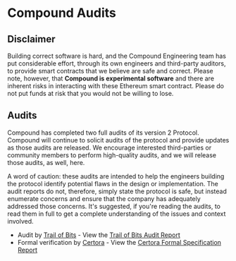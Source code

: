 Compound Audits
===============

## Disclaimer

Building correct software is hard, and the Compound Engineering team has put considerable effort, through its own engineers and third-party auditors, to provide smart contracts that we believe are safe and correct. Please note, however, that **Compound is experimental software** and there are inherent risks in interacting with these Ethereum smart contract. Please do not put funds at risk that you would not be willing to lose.

## Audits

Compound has completed two full audits of its version 2 Protocol. Compound will continue to solicit audits of the protocol and provide updates as those audits are released. We encourage interested third-parties or community members to perform high-quality audits, and we will release those audits, as well, here.

A word of caution: these audits are intended to help the engineers building the protocol identify potential flaws in the design or implementation. The audit reports do not, therefore, simply state the protocol is safe, but instead enumerate concerns and ensure that the company has adequately addressed those concerns. It's suggested, if you're reading the audits, to read them in full to get a complete understanding of the issues and context involved.

* Audit by [Trail of Bits](https://www.trailofbits.com/) - View the [Trail of Bits Audit Report](https://github.com/compound-finance/compound-protocol/tree/master/audits/TrailOfBits.pdf)
* Formal verification by [Certora](https://certora.com/) - View the [Certora Formal Specification Report](https://github.com/compound-finance/compound-protocol/tree/master/audits/Certora.pdf)
